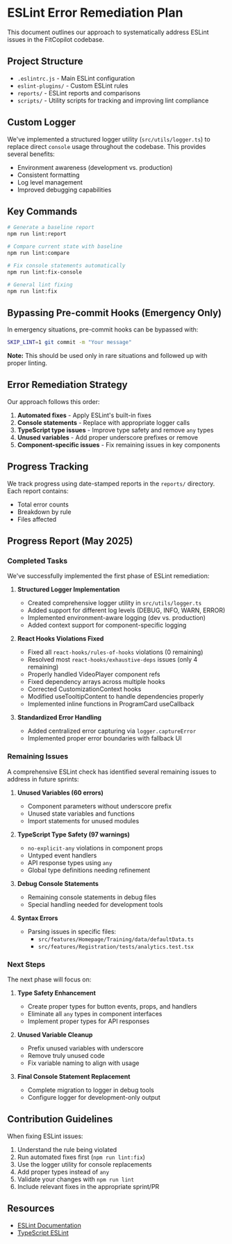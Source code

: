# ESLint Error Remediation Plan

This document outlines our approach to systematically address ESLint issues in the FitCopilot codebase.

## Project Structure

- `.eslintrc.js` - Main ESLint configuration
- `eslint-plugins/` - Custom ESLint rules
- `reports/` - ESLint reports and comparisons
- `scripts/` - Utility scripts for tracking and improving lint compliance

## Custom Logger

We've implemented a structured logger utility (`src/utils/logger.ts`) to replace direct `console` usage throughout the codebase. This provides several benefits:

- Environment awareness (development vs. production)
- Consistent formatting
- Log level management
- Improved debugging capabilities

## Key Commands

```bash
# Generate a baseline report
npm run lint:report

# Compare current state with baseline
npm run lint:compare

# Fix console statements automatically
npm run lint:fix-console

# General lint fixing
npm run lint:fix
```

## Bypassing Pre-commit Hooks (Emergency Only)

In emergency situations, pre-commit hooks can be bypassed with:

```bash
SKIP_LINT=1 git commit -m "Your message"
```

**Note:** This should be used only in rare situations and followed up with proper linting.

## Error Remediation Strategy

Our approach follows this order:

1. **Automated fixes** - Apply ESLint's built-in fixes
2. **Console statements** - Replace with appropriate logger calls
3. **TypeScript type issues** - Improve type safety and remove `any` types
4. **Unused variables** - Add proper underscore prefixes or remove
5. **Component-specific issues** - Fix remaining issues in key components

## Progress Tracking

We track progress using date-stamped reports in the `reports/` directory. Each report contains:

- Total error counts
- Breakdown by rule
- Files affected

## Progress Report (May 2025)

### Completed Tasks

We've successfully implemented the first phase of ESLint remediation:

1. **Structured Logger Implementation**
   - Created comprehensive logger utility in `src/utils/logger.ts`
   - Added support for different log levels (DEBUG, INFO, WARN, ERROR)
   - Implemented environment-aware logging (dev vs. production)
   - Added context support for component-specific logging

2. **React Hooks Violations Fixed**
   - Fixed all `react-hooks/rules-of-hooks` violations (0 remaining)
   - Resolved most `react-hooks/exhaustive-deps` issues (only 4 remaining)
   - Properly handled VideoPlayer component refs
   - Fixed dependency arrays across multiple hooks
   - Corrected CustomizationContext hooks
   - Modified useTooltipContent to handle dependencies properly
   - Implemented inline functions in ProgramCard useCallback

3. **Standardized Error Handling**
   - Added centralized error capturing via `logger.captureError`
   - Implemented proper error boundaries with fallback UI

### Remaining Issues

A comprehensive ESLint check has identified several remaining issues to address in future sprints:

1. **Unused Variables (60 errors)**
   - Component parameters without underscore prefix
   - Unused state variables and functions
   - Import statements for unused modules

2. **TypeScript Type Safety (97 warnings)**
   - `no-explicit-any` violations in component props
   - Untyped event handlers
   - API response types using `any`
   - Global type definitions needing refinement

3. **Debug Console Statements**
   - Remaining console statements in debug files
   - Special handling needed for development tools

4. **Syntax Errors**
   - Parsing issues in specific files:
     - `src/features/Homepage/Training/data/defaultData.ts`
     - `src/features/Registration/tests/analytics.test.tsx`

### Next Steps

The next phase will focus on:

1. **Type Safety Enhancement**
   - Create proper types for button events, props, and handlers
   - Eliminate all `any` types in component interfaces
   - Implement proper types for API responses

2. **Unused Variable Cleanup**
   - Prefix unused variables with underscore
   - Remove truly unused code
   - Fix variable naming to align with usage

3. **Final Console Statement Replacement**
   - Complete migration to logger in debug tools
   - Configure logger for development-only output

## Contribution Guidelines

When fixing ESLint issues:

1. Understand the rule being violated
2. Run automated fixes first (`npm run lint:fix`)
3. Use the logger utility for console replacements
4. Add proper types instead of `any`
5. Validate your changes with `npm run lint`
6. Include relevant fixes in the appropriate sprint/PR

## Resources

- [ESLint Documentation](https://eslint.org/docs/latest/)
- [TypeScript ESLint](https://typescript-eslint.io/) 